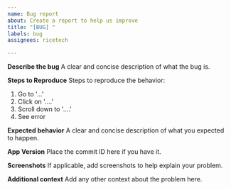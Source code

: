 ```yaml
---
name: Bug report
about: Create a report to help us improve
title: "[BUG] "
labels: bug
assignees: ricetech

---
```


**Describe the bug**
A clear and concise description of what the bug is.

**Steps to Reproduce**
Steps to reproduce the behavior:
1. Go to '...'
2. Click on '....'
3. Scroll down to '....'
4. See error

**Expected behavior**
A clear and concise description of what you expected to happen.

**App Version**
Place the commit ID here if you have it.

**Screenshots**
If applicable, add screenshots to help explain your problem.

**Additional context**
Add any other context about the problem here.
